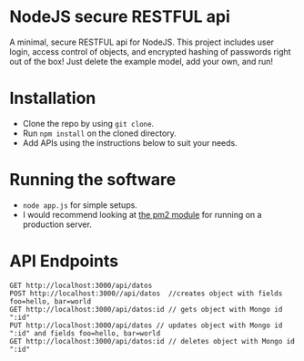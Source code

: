 # NodeJS secure RESTFUL api

A minimal, secure RESTFUL api for NodeJS. This project includes user login, access control of objects, and encrypted hashing of passwords right out of the box! Just delete the example model, add your own, and run!

# Installation

* Clone the repo by using ```git clone```.
* Run ```npm install``` on the cloned directory.
* Add APIs using the instructions below to suit your needs.

# Running the software

* ```node app.js``` for simple setups.
* I would recommend looking at [the pm2 module](https://www.npmjs.com/package/pm2) for running on a production server.


# API Endpoints

```
GET http://localhost:3000/api/datos
POST http://localhost:3000//api/datos  //creates object with fields foo=hello, bar=world
GET http://localhost:3000/api/datos:id // gets object with Mongo id ":id"
PUT http://localhost:3000/api/datos // updates object with Mongo id ":id" and fields foo=hello, bar=world
GET http://localhost:3000/api/datos:id // deletes object with Mongo id ":id"
```
